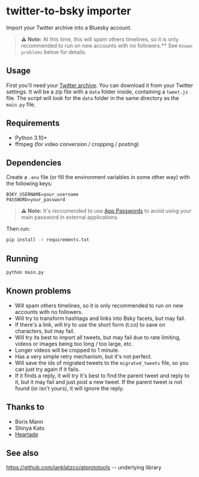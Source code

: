 # twitter-to-bsky importer

Import your Twitter archive into a Bluesky account.

> **⚠ Note:** At this time, this will spam others timelines, so it is only recommended to run on new accounts with no followers.** See `Known problems` below for details.

## Usage

First you'll need your [Twitter archive](https://x.com/settings/download_your_data). You can download it from your Twitter settings. It will be a zip file with a `data` folder inside, containing a `tweet.js` file. The script will look for the `data` folder in the same directory as the `main.py` file.

## Requirements

- Python 3.10+
- ffmpeg (for video conversion / cropping / posting)

## Dependencies

Create a `.env` file (or fill the environment variables in some other way) with the following keys:

```
BSKY_USERNAME=your_username
PASSWORD=your_password
```

> **⚠ Note:** It's reccomended to use [App Passwords](https://blueskyfeeds.com/en/faq-app-password) to avoid using your main password in external applications.

Then run:

```bash
pip install -r requirements.txt
```

## Running

```bash
python main.py
```

## Known problems

- Will spam others timelines, so it is only recommended to run on new accounts with no followers.
- Will try to transform hashtags and links into Bsky facets, but may fail.
- If there's a link, will try to use the short form (t.co) to save on characters, but may fail.
- Will try its best to import all tweets, but may fail due to rate limiting, videos or images being too long / too large, etc.
- Longer videos will be cropped to 1 minute.
- Has a very simple retry mechanism, but it's not perfect.
- Will save the ids of migrated tweets to the `migrated_tweets` file, so you can just try again if it fails.
- If it finds a reply, it will try it's best to find the parent tweet and reply to it, but it may fail and just post a new tweet. If the parent tweet is not found (or isn't yours), it will ignore the reply.

## Thanks to

- Boris Mann
- Shinya Kato
- [Heartade](https://github.com/Heartade)

## See also

https://github.com/ianklatzco/atprototools -- underlying library

